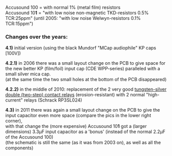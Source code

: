Accusound 100 = with normal 1% (metal film) resistors  
Accusound 10**1** = \"with low noise non-magnetic TKD-resistors 0.5% TCR:25ppm\" (until 2005: \"with low noise Welwyn-resistors 0.1% TCR:15ppm\")  
### Changes over the years:  
**4.1)** initial version (using the black Mundorf \"MCap audiophile\" KP caps [100V])
  
**4.2.1)** in 2006 there was a small layout change on the PCB to give space for the new better KP (film/foil) input cap (CDE WPP-series) paralleled with a small silver mica cap.  
(at the same time the two small holes at the bottom of the PCB disappeared)  
  
**4.2.2)** in the middle of 2010: replacement of the 2 very good <a href="/docs/components datasheets/special relay version 1995-2003">tungsten-silver double (two-step) contact relays</a> (erosion-resistant) with 2 normal "high-current" relays (Schrack RP3SL024)
  
**4.3)** in 2011 there was again a small layout change on the PCB to give the input capacitor even more space (compare the pics in the lower right corner),  
with that change the (more expensive) Accusound 10**1** got a (larger dimensions) 3.3µF input capacitor as a 'bonus' (instead of the normal 2.2µF of the Accusound 100)  
(the schematic is still the same (as it was from 2003 on), as well as all the components)
